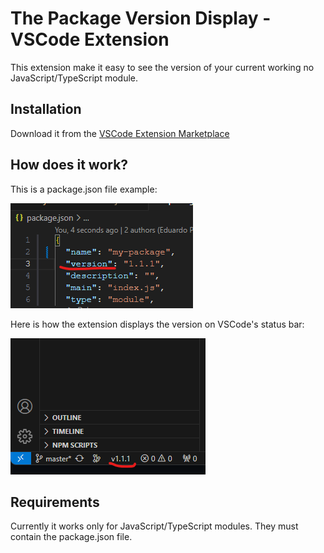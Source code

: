 # The Package Version Display - VSCode Extension
This extension make it easy to see the version of your current working no JavaScript/TypeScript module.

## Installation

Download it from the [VSCode Extension Marketplace]()

## How does it work?
This is a package.json file example:

![Your package.json](https://raw.githubusercontent.com/EduardoPetrini/package-version-display/main/docs/images/package-json.png)

Here is how the extension displays the version on VSCode's status bar:

![Your package.json](https://raw.githubusercontent.com/EduardoPetrini/package-version-display/main/docs/images/display-version.png)

## Requirements

Currently it works only for JavaScript/TypeScript modules.
They must contain the package.json file.
